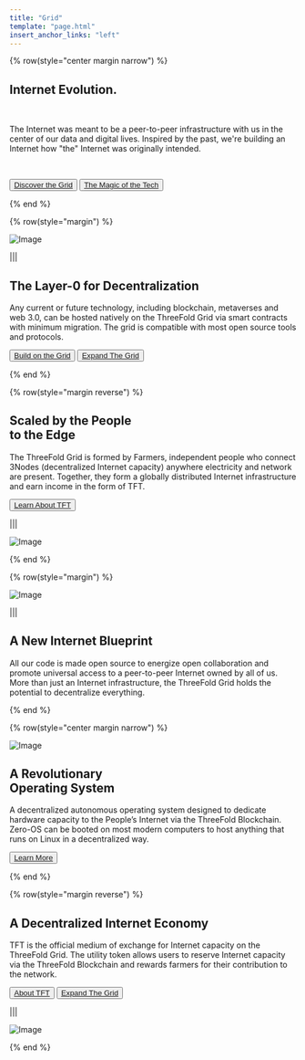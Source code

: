 ```yaml
---
title: "Grid"
template: "page.html"
insert_anchor_links: "left"
---
```

<!-- section 1  -->

{% row(style="center margin narrow") %}

## Internet **Evolution.**

<br>

The Internet was meant to be a peer-to-peer infrastructure with us in the center of our data and digital lives. Inspired by the past, we're building an Internet how "the" Internet was originally intended.

<br>

<button>[Discover the Grid](https://library.threefold.me/info/threefold#/tfgrid/threefold__grid_intro)</button>
<button>[The Magic of the Tech](https://library.threefold.me/info/threefold#/technology/threefold__technology)</button>

{% end %}

<!-- section 2  -->

{% row(style="margin") %}

![Image](grid_people.jpg)

|||

## The Layer-0 for **Decentralization**

Any current or future technology, including blockchain, metaverses and web 3.0, can be hosted natively on the ThreeFold Grid via smart contracts with minimum migration. The grid is compatible with most open source tools and protocols.

<button>[Build on the Grid](https://manual.grid.tf/getstarted/tfgrid3_getstarted.html)</button>
<button>[Expand The Grid](/farm)</button>

{% end %}

<!-- section 3  -->

{% row(style="margin reverse") %}

## Scaled by the People <br> **to the Edge**

The ThreeFold Grid is formed by Farmers, independent people who connect 3Nodes (decentralized Internet capacity) anywhere electricity and network are present. Together, they form a globally distributed Internet infrastructure and earn income in the form of TFT.

<button>[Learn About TFT](/tft)</button>

|||

![Image](grid_scaled.png)

{% end %}

<!-- section 4  -->

{% row(style="margin") %}

![Image](grid_new_internet.jpg)

|||

## A New **Internet Blueprint**

All our code is made open source to energize open collaboration and promote universal access to a peer-to-peer Internet owned by all of us. More than just an Internet infrastructure, the ThreeFold Grid holds the potential to decentralize everything.

{% end %}


<!-- section 5 -->


{% row(style="center margin narrow") %}

![Image](zero_os.png#medium)

## A Revolutionary <br> **Operating System**

A decentralized autonomous operating system designed to dedicate hardware capacity to the People’s Internet via the ThreeFold Blockchain. Zero-OS can be booted on most modern computers to host anything that runs on Linux in a decentralized way.


<button>[Learn More](https://library.threefold.me/info/threefold#/technology/threefold__zos)</button>

{% end %}

<!-- section 6  -->

{% row(style="margin reverse") %}

## A Decentralized **Internet Economy**

TFT is the official medium of exchange for Internet capacity on the ThreeFold Grid. The utility token allows users to reserve Internet capacity via the ThreeFold Blockchain and rewards farmers for their contribution to the network.

<button>[About TFT](/tft)</button>
<button>[Expand The Grid](/farm)</button>

|||

![Image](grid_decenter.jpg)

{% end %}






